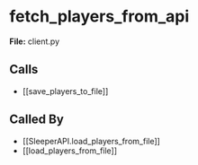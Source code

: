 # fetch_players_from_api

**File:** client.py

## Calls

- [[save_players_to_file]]

## Called By

- [[SleeperAPI.load_players_from_file]]
- [[load_players_from_file]]

